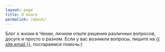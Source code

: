 ```yaml
---
layout: page
title: О блоге
permalink: /about/
---
```


Блог о жизни в Чехии, личном опыте решения различных вопросов, досуге и просто о разном.
Если у вас возникли вопросы, пишите на <a href="mailto:{{ site.email }}">{{ site.email }}</a>, постараемся помочь:)
